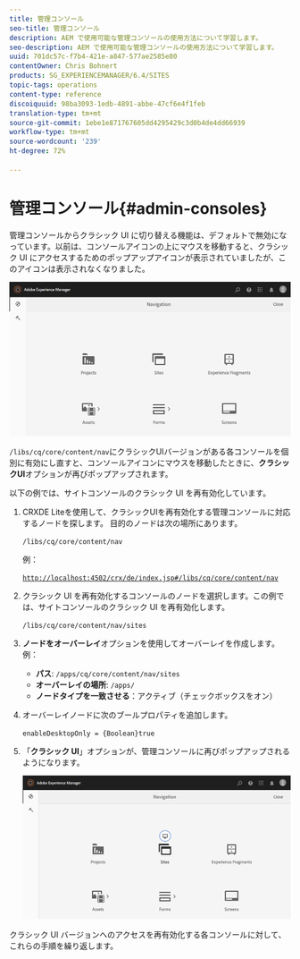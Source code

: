 ```yaml
---
title: 管理コンソール
seo-title: 管理コンソール
description: AEM で使用可能な管理コンソールの使用方法について学習します。
seo-description: AEM で使用可能な管理コンソールの使用方法について学習します。
uuid: 701dc57c-f7b4-421e-a847-577ae2585e80
contentOwner: Chris Bohnert
products: SG_EXPERIENCEMANAGER/6.4/SITES
topic-tags: operations
content-type: reference
discoiquuid: 98ba3093-1edb-4891-abbe-47cf6e4f1feb
translation-type: tm+mt
source-git-commit: 1ebe1e871767605dd4295429c3d0b4de4dd66939
workflow-type: tm+mt
source-wordcount: '239'
ht-degree: 72%

---
```



# 管理コンソール{#admin-consoles}

管理コンソールからクラシック UI に切り替える機能は、デフォルトで無効になっています。以前は、コンソールアイコンの上にマウスを移動すると、クラシック UI にアクセスするためのポップアップアイコンが表示されていましたが、このアイコンは表示されなくなりました。

![screen_shot_2018-03-23at11956](assets/screen_shot_2018-03-23at111956.png)

`/libs/cq/core/content/nav`にクラシックUIバージョンがある各コンソールを個別に有効にし直すと、コンソールアイコンにマウスを移動したときに、**クラシックUI**&#x200B;オプションが再びポップアップされます。

以下の例では、サイトコンソールのクラシック UI を再有効化しています。

1. CRXDE Liteを使用して、クラシックUIを再有効化する管理コンソールに対応するノードを探します。 目的のノードは次の場所にあります。

   `/libs/cq/core/content/nav`

   例：

   [ `http://localhost:4502/crx/de/index.jsp#/libs/cq/core/content/nav`](http://localhost:4502/crx/de/index.jsp#/libs/cq/core/content/nav)

1. クラシック UI を再有効化するコンソールのノードを選択します。この例では、サイトコンソールのクラシック UI を再有効化します。

   `/libs/cq/core/content/nav/sites`

1. **ノードをオーバーレイ**&#x200B;オプションを使用してオーバーレイを作成します。例：

   * **パス**: `/apps/cq/core/content/nav/sites`
   * **オーバーレイの場所**: `/apps/`
   * **ノードタイプを一致させる**：アクティブ（チェックボックスをオン）

1. オーバーレイノードに次のブールプロパティを追加します。

   `enableDesktopOnly = {Boolean}true`

1. 「**クラシック UI**」オプションが、管理コンソールに再びポップアップされるようになります。

   ![screen_shot_2018-03-23at11924](assets/screen_shot_2018-03-23at111924.png)

クラシック UI バージョンへのアクセスを再有効化する各コンソールに対して、これらの手順を繰り返します。
